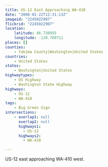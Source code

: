 ```yaml
---
title: US-12 East Approaching WA-410
date: "2008-01-22T12:31:13Z"
imageid: "2245022907"
flickrid: "2245022907"
location:
    latitude: 46.738955
    longitude: -120.789711
places: []
counties:
    - Yakima County|Washington|United States
countries:
    - United States
states:
    - Washington|United States
highwaytypes:
    - US Highway
    - Washington State Highway
highways:
    - US-12
    - WA-410
tags:
    - Big Green Sign
intersections:
    - overlap1: null
      overlap2: null
      highways1:
        - US-12
      highways2:
        - WA-410

---
```

US-12 east approaching WA-410 west.